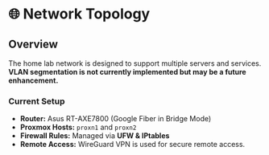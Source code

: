 # 🌐 Network Topology

## Overview
The home lab network is designed to support multiple servers and services. **VLAN segmentation is not currently implemented but may be a future enhancement.**

### **Current Setup**
- **Router:** Asus RT-AXE7800 (Google Fiber in Bridge Mode)
- **Proxmox Hosts:** `proxn1` and `proxn2`
- **Firewall Rules:** Managed via **UFW & IPtables**
- **Remote Access:** WireGuard VPN is used for secure remote access.
